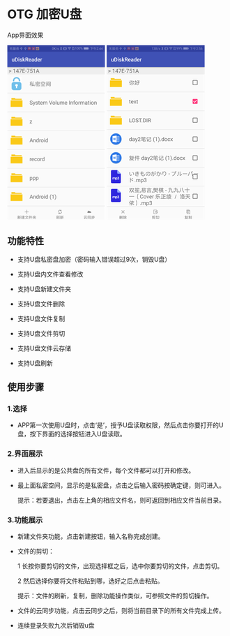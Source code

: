 OTG 加密U盘
================================================
App界面效果

![image](https://github.com/WSN331/UDiskReader-master2/blob/master/image/four.png?raw=true)  ![image](https://github.com/WSN331/UDiskReader-master2/blob/master/image/eleven.png?raw=true)

功能特性
------------------------------------------------
* 支持U盘私密盘加密（密码输入错误超过9次，销毁U盘）

* 支持U盘内文件查看修改

* 支持U盘新建文件夹

* 支持U盘文件删除

* 支持U盘文件复制

* 支持U盘文件剪切

* 支持U盘文件云存储

* 支持U盘刷新

使用步骤
-------------------------------------------------
### 1.选择
*  APP第一次使用U盘时，点击‘是’，授予U盘读取权限，然后点击你要打开的U盘，按下界面的选择按钮进入U盘读取。
### 2.界面展示
* 进入后显示的是公共盘的所有文件，每个文件都可以打开和修改。

* 最上面私密空间，显示的是私密盘，点击之后输入密码按确定键，则可进入。

    提示：若要退出，点击左上角的相应文件名，则可返回到相应文件当前目录。
### 3.功能展示
* 新建文件夹功能，点击新建按钮，输入名称完成创建。

* 文件的剪切：

    1 长按你要剪切的文件，出现选择框之后，选中你要剪切的文件，点击剪切。

    2 然后选择你要将文件粘贴到哪，选好之后点击粘贴。

    提示：文件的刷新，复制，删除功能操作类似，可参照文件的剪切操作。

* 文件的云同步功能，点击云同步之后，则将当前目录下的所有文件完成上传。

* 连续登录失败九次后销毁u盘